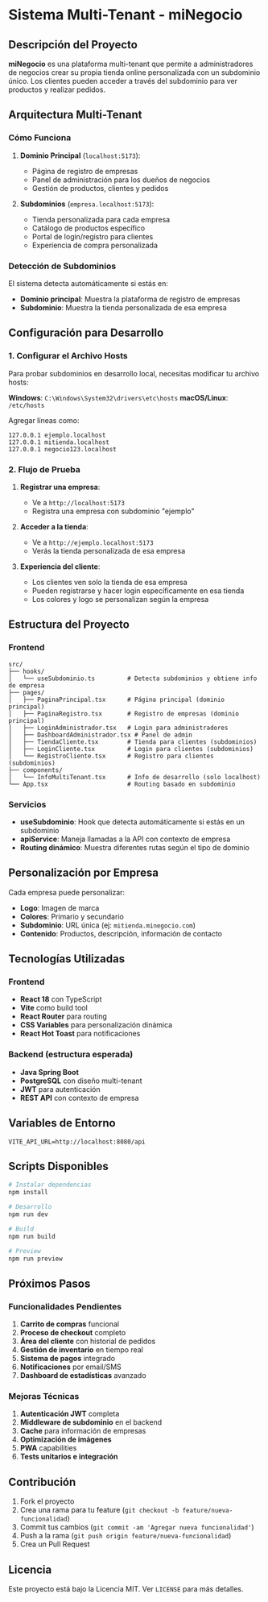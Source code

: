 # Sistema Multi-Tenant - miNegocio

## Descripción del Proyecto

**miNegocio** es una plataforma multi-tenant que permite a administradores de negocios crear su propia tienda online personalizada con un subdominio único. Los clientes pueden acceder a través del subdominio para ver productos y realizar pedidos.

## Arquitectura Multi-Tenant

### Cómo Funciona

1. **Dominio Principal** (`localhost:5173`): 
   - Página de registro de empresas
   - Panel de administración para los dueños de negocios
   - Gestión de productos, clientes y pedidos

2. **Subdominios** (`empresa.localhost:5173`):
   - Tienda personalizada para cada empresa
   - Catálogo de productos específico
   - Portal de login/registro para clientes
   - Experiencia de compra personalizada

### Detección de Subdominios

El sistema detecta automáticamente si estás en:
- **Dominio principal**: Muestra la plataforma de registro de empresas
- **Subdominio**: Muestra la tienda personalizada de esa empresa

## Configuración para Desarrollo

### 1. Configurar el Archivo Hosts

Para probar subdominios en desarrollo local, necesitas modificar tu archivo hosts:

**Windows**: `C:\Windows\System32\drivers\etc\hosts`
**macOS/Linux**: `/etc/hosts`

Agregar líneas como:
```
127.0.0.1 ejemplo.localhost
127.0.0.1 mitienda.localhost
127.0.0.1 negocio123.localhost
```

### 2. Flujo de Prueba

1. **Registrar una empresa**:
   - Ve a `http://localhost:5173`
   - Registra una empresa con subdominio "ejemplo"

2. **Acceder a la tienda**:
   - Ve a `http://ejemplo.localhost:5173`
   - Verás la tienda personalizada de esa empresa

3. **Experiencia del cliente**:
   - Los clientes ven solo la tienda de esa empresa
   - Pueden registrarse y hacer login específicamente en esa tienda
   - Los colores y logo se personalizan según la empresa

## Estructura del Proyecto

### Frontend
```
src/
├── hooks/
│   └── useSubdominio.ts         # Detecta subdominios y obtiene info de empresa
├── pages/
│   ├── PaginaPrincipal.tsx      # Página principal (dominio principal)
│   ├── PaginaRegistro.tsx       # Registro de empresas (dominio principal)
│   ├── LoginAdministrador.tsx   # Login para administradores
│   ├── DashboardAdministrador.tsx # Panel de admin
│   ├── TiendaCliente.tsx        # Tienda para clientes (subdominios)
│   ├── LoginCliente.tsx         # Login para clientes (subdominios)
│   └── RegistroCliente.tsx      # Registro para clientes (subdominios)
├── components/
│   └── InfoMultiTenant.tsx      # Info de desarrollo (solo localhost)
└── App.tsx                      # Routing basado en subdominio
```

### Servicios

- **useSubdominio**: Hook que detecta automáticamente si estás en un subdominio
- **apiService**: Maneja llamadas a la API con contexto de empresa
- **Routing dinámico**: Muestra diferentes rutas según el tipo de dominio

## Personalización por Empresa

Cada empresa puede personalizar:
- **Logo**: Imagen de marca
- **Colores**: Primario y secundario
- **Subdominio**: URL única (ej: `mitienda.minegocio.com`)
- **Contenido**: Productos, descripción, información de contacto

## Tecnologías Utilizadas

### Frontend
- **React 18** con TypeScript
- **Vite** como build tool
- **React Router** para routing
- **CSS Variables** para personalización dinámica
- **React Hot Toast** para notificaciones

### Backend (estructura esperada)
- **Java Spring Boot**
- **PostgreSQL** con diseño multi-tenant
- **JWT** para autenticación
- **REST API** con contexto de empresa

## Variables de Entorno

```env
VITE_API_URL=http://localhost:8080/api
```

## Scripts Disponibles

```bash
# Instalar dependencias
npm install

# Desarrollo
npm run dev

# Build
npm run build

# Preview
npm run preview
```

## Próximos Pasos

### Funcionalidades Pendientes
1. **Carrito de compras** funcional
2. **Proceso de checkout** completo
3. **Área del cliente** con historial de pedidos
4. **Gestión de inventario** en tiempo real
5. **Sistema de pagos** integrado
6. **Notificaciones** por email/SMS
7. **Dashboard de estadísticas** avanzado

### Mejoras Técnicas
1. **Autenticación JWT** completa
2. **Middleware de subdominio** en el backend
3. **Cache** para información de empresas
4. **Optimización de imágenes**
5. **PWA** capabilities
6. **Tests unitarios e integración**

## Contribución

1. Fork el proyecto
2. Crea una rama para tu feature (`git checkout -b feature/nueva-funcionalidad`)
3. Commit tus cambios (`git commit -am 'Agregar nueva funcionalidad'`)
4. Push a la rama (`git push origin feature/nueva-funcionalidad`)
5. Crea un Pull Request

## Licencia

Este proyecto está bajo la Licencia MIT. Ver `LICENSE` para más detalles.
